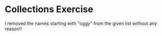 
# Collections Exercise

I removed the names starting with "oggy" from the given list without any reason!!
